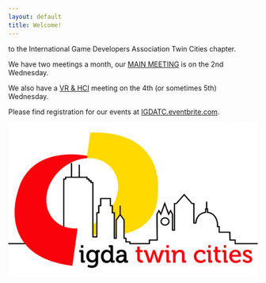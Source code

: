 ```yaml
---
layout: default
title: Welcome!
---
```


to the International Game Developers Association Twin Cities chapter.

We have two meetings a month, our [MAIN MEETING](/monthly-meeting/) is on the 2nd Wednesday.

We also have a [VR & HCI](/mn-vr-and-hci) meeting on the 4th (or sometimes 5th) Wednesday.

Please find registration for our events at [IGDATC.eventbrite.com](http://igdatc.eventbrite.com).

<img src="/resources/IGDATCWebsiteRedo/img/IGDATCLogoHalf.png">
